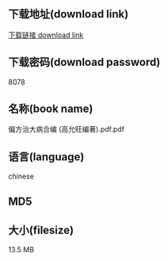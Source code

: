 ## 下载地址(download link)
[下载链接 download link](https://tutu365.netlify.app/?s=%E5%81%8F%E6%96%B9%E6%B2%BB%E5%A4%A7%E7%97%85%E5%90%88%E7%BC%96+%28%E9%AB%98%E5%85%81%E6%97%BA%E7%BC%96%E8%91%97%29.pdf)

## 下载密码(download password)
8078

## 名称(book name)
偏方治大病合编 (高允旺编著).pdf.pdf

## 语言(language)
chinese

## MD5


## 大小(filesize)
13.5 MB
